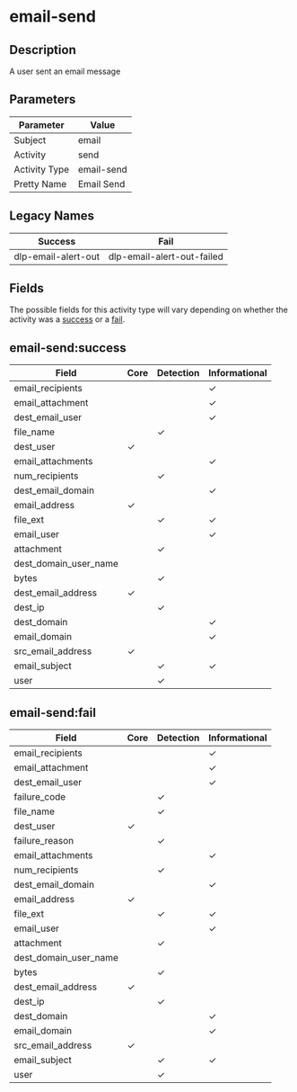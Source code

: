 email-send
==========

Description
-----------
A user sent an email message

Parameters
----------
| Parameter     | Value      |
| ------------- | ---------- |
| Subject       | email      |
| Activity      | send       |
| Activity Type | email-send |
| Pretty Name   | Email Send |

Legacy Names
------------
| Success                 | Fail                           |
| ----------------------- | ------------------------------ |
| dlp-email-alert-out<br> | dlp-email-alert-out-failed<br> |

Fields
------

The possible fields for this activity type will vary depending on whether the activity was a [success](#email-sendsuccess) or a [fail](#email-sendfail).


email-send:success
------------------

| Field                 | Core     | Detection | Informational |
| --------------------- | -------- | --------- | ------------- |
| email_recipients      |          |           | &#10003;      |
| email_attachment      |          |           | &#10003;      |
| dest_email_user       |          |           | &#10003;      |
| file_name             |          | &#10003;  |               |
| dest_user             | &#10003; |           |               |
| email_attachments     |          |           | &#10003;      |
| num_recipients        |          | &#10003;  |               |
| dest_email_domain     |          |           | &#10003;      |
| email_address         | &#10003; |           |               |
| file_ext              |          | &#10003;  | &#10003;      |
| email_user            |          |           | &#10003;      |
| attachment            |          | &#10003;  |               |
| dest_domain_user_name |          |           |               |
| bytes                 |          | &#10003;  |               |
| dest_email_address    | &#10003; |           |               |
| dest_ip               |          | &#10003;  |               |
| dest_domain           |          |           | &#10003;      |
| email_domain          |          |           | &#10003;      |
| src_email_address     | &#10003; |           |               |
| email_subject         |          | &#10003;  | &#10003;      |
| user                  |          | &#10003;  |               |

email-send:fail
---------------

| Field                 | Core     | Detection | Informational |
| --------------------- | -------- | --------- | ------------- |
| email_recipients      |          |           | &#10003;      |
| email_attachment      |          |           | &#10003;      |
| dest_email_user       |          |           | &#10003;      |
| failure_code          |          | &#10003;  |               |
| file_name             |          | &#10003;  |               |
| dest_user             | &#10003; |           |               |
| failure_reason        |          | &#10003;  |               |
| email_attachments     |          |           | &#10003;      |
| num_recipients        |          | &#10003;  |               |
| dest_email_domain     |          |           | &#10003;      |
| email_address         | &#10003; |           |               |
| file_ext              |          | &#10003;  | &#10003;      |
| email_user            |          |           | &#10003;      |
| attachment            |          | &#10003;  |               |
| dest_domain_user_name |          |           |               |
| bytes                 |          | &#10003;  |               |
| dest_email_address    | &#10003; |           |               |
| dest_ip               |          | &#10003;  |               |
| dest_domain           |          |           | &#10003;      |
| email_domain          |          |           | &#10003;      |
| src_email_address     | &#10003; |           |               |
| email_subject         |          | &#10003;  | &#10003;      |
| user                  |          | &#10003;  |               |
